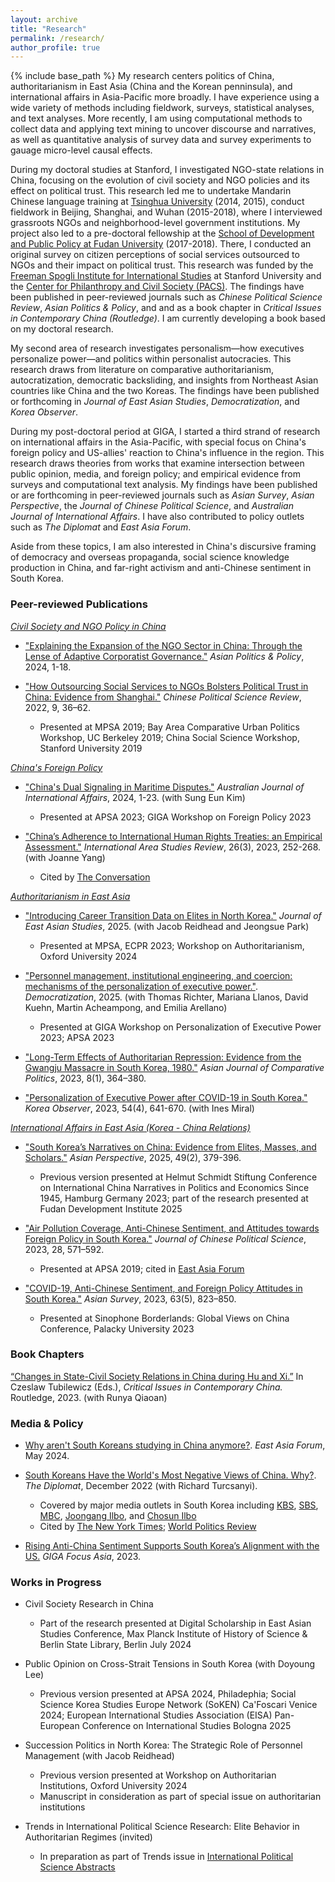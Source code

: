 ```yaml
---
layout: archive
title: "Research"
permalink: /research/
author_profile: true
---
```


{% include base_path %}
My research centers politics of China, authoritarianism in East Asia (China and the Korean penninsula), and international affairs in Asia-Pacific more broadly. I have experience using a wide variety of methods including fieldwork, surveys, statistical analyses, and text analyses. More recently, I am using computational methods to collect data and applying text mining to uncover discourse and narratives, as well as quantitative analysis of survey data and survey experiments to gauage micro-level causal effects.

During my doctoral studies at Stanford, I investigated NGO-state relations in China, focusing on the evolution of civil society and NGO policies and its effect on political trust. This research led me to undertake Mandarin Chinese language training at [Tsinghua University](https://www.tsinghua.edu.cn/en/) (2014, 2015), conduct fieldwork in Beijing, Shanghai, and Wuhan (2015-2018), where I interviewed grassroots NGOs and neighborhood-level government institutions. My project also led to a pre-doctoral fellowship at the [School of Development and Public Policy at Fudan University](https://www.fudan.edu.cn/en/2019/0514/c295a96700/page.psp) (2017-2018). There, I conducted an original survey on citizen perceptions of social services outsourced to NGOs and their impact on political trust. This research was funded by the [Freeman Spogli Institute for International Studies](https://fsi.stanford.edu/) at Stanford University and the [Center for Philanthropy and Civil Society (PACS)](https://pacscenter.stanford.edu/). The findings have been published in peer-reviewed journals such as *Chinese Political Science Review*, *Asian Politics & Policy*, and and as a book chapter in *Critical Issues in Contemporary China (Routledge)*. I am currently developing a book based on my doctoral research.

My second area of research investigates personalism—how executives personalize power—and politics within personalist autocracies. This research draws from literature on comparative authoritarianism, autocratization, democratic backsliding, and insights from Northeast Asian countries like China and the two Koreas. The findings have been published or forthcoming in *Journal of East Asian Studies*, *Democratization*, and *Korea Observer*.

During my post-doctoral period at GIGA, I started a third strand of research on international affairs in the Asia-Pacific, with special focus on China's foreign policy and US-allies' reaction to China's influence in the region. This research draws theories from works that examine intersection between public opinion, media, and foreign policy; and empirical evidence from surveys and computational text analysis. My findings have been published or are forthcoming in peer-reviewed journals such as *Asian Survey*, *Asian Perspective*, the *Journal of Chinese Political Science*, and *Australian Journal of International Affairs*. I have also contributed to policy outlets such as *The Diplomat* and *East Asia Forum*.

Aside from these topics, I am also interested in China's discursive framing of democracy and overseas propaganda, social science knowledge production in China, and far-right activism and anti-Chinese sentiment in South Korea.

### Peer-reviewed Publications

<ins>*Civil Society and NGO Policy in China*</ins>

- ["Explaining the Expansion of the NGO Sector in China: Through the Lense of Adaptive Corporatist Governance."](https://onlinelibrary.wiley.com/doi/10.1111/aspp.12752) *Asian Politics & Policy*, 2024, 1-18.

- ["How Outsourcing Social Services to NGOs Bolsters Political Trust in China: Evidence from Shanghai."](https://link.springer.com/article/10.1007/s41111-021-00207-z) *Chinese Political Science Review*, 2022, 9, 36–62.
    * Presented at MPSA 2019; Bay Area Comparative Urban Politics Workshop, UC Berkeley 2019; China Social Science Workshop, Stanford University 2019 

<ins>*China's Foreign Policy*</ins>

- ["China's Dual Signaling in Maritime Disputes."](https://www.tandfonline.com/doi/full/10.1080/10357718.2024.2394179) *Australian Journal of International Affairs*, 2024, 1-23. (with Sung Eun Kim)
     * Presented at APSA 2023; GIGA Workshop on Foreign Policy 2023

- ["China’s Adherence to International Human Rights Treaties: an Empirical Assessment."](https://journals.sagepub.com/doi/10.1177/22338659231175830) *International Area Studies Review*, 26(3), 2023, 252-268. (with Joanne Yang)
     * Cited by [The Conversation](https://theconversation.com/how-to-encourage-china-to-become-a-law-abiding-member-of-the-rules-based-international-order-218223)  
  
<ins>*Authoritarianism in East Asia*</ins>

- ["Introducing Career Transition Data on Elites in North Korea."](https://www.cambridge.org/core/journals/journal-of-east-asian-studies/article/introducing-career-transition-data-on-elites-in-north-korea/D381AB27F1C503A7D8C4A9F8243C82A1) *Journal of East Asian Studies*, 2025. (with Jacob Reidhead and Jeongsue Park)
     * Presented at MPSA, ECPR 2023; Workshop on Authoritarianism, Oxford University 2024

- ["Personnel management, institutional engineering, and coercion: mechanisms of the personalization of executive power."]((https://doi.org/10.1080/13510347.2025.2551068)). *Democratization*, 2025. (with Thomas Richter, Mariana Llanos, David Kuehn, Martin Acheampong, and Emilia Arellano)
     * Presented at GIGA Workshop on Personalization of Executive Power 2023; APSA 2023

- ["Long-Term Effects of Authoritarian Repression: Evidence from the Gwangju Massacre in South Korea, 1980."](https://journals.sagepub.com/doi/epub/10.1177/20578911221147994) *Asian Journal of Comparative Politics*, 2023, 8(1), 364–380. 

- ["Personalization of Executive Power after COVID-19 in South Korea."](https://scholar.kyobobook.co.kr/article/detail/4010068022214) *Korea Observer*, 2023, 54(4), 641-670. (with Ines Miral)

<ins>*International Affairs in East Asia (Korea - China Relations)*</ins>

- ["South Korea’s Narratives on China: Evidence from Elites, Masses, and Scholars."](https://muse.jhu.edu/pub/1/article/960999) *Asian Perspective*, 2025, 49(2), 379-396.
     * Previous version presented at Helmut Schmidt Stiftung Conference on International China Narratives in Politics and Economics Since 1945, Hamburg Germany 2023; part of the research presented at Fudan Development Institute 2025

- ["Air Pollution Coverage, Anti-Chinese Sentiment, and Attitudes towards Foreign Policy in South Korea."](https://doi.org/10.1007/s11366-023-09849-z) *Journal of Chinese Political Science*, 2023, 28, 571–592.
     * Presented at APSA 2019; cited in [East Asia Forum](https://eastasiaforum.org/2024/05/24/why-arent-south-koreans-studying-in-china-anymore/)

- ["COVID-19, Anti-Chinese Sentiment, and Foreign Policy Attitudes in South Korea."](https://t.co/ulZlIiRwHZ) *Asian Survey*, 2023, 63(5), 823–850.
     * Presented at Sinophone Borderlands: Global Views on China Conference, Palacky University 2023

### Book Chapters

[“Changes in State-Civil Society Relations in China during Hu and Xi.”](https://www.taylorfrancis.com/chapters/edit/10.4324/9781003227014-4/state-civil-society-relations-china-hu-jintao-xi-jinping-runya-qiaoan-esther-song?context=ubx&refId=457ddd66-47a6-4d74-8d98-0df445118c89) In Czeslaw Tubilewicz (Eds.), *Critical Issues in Contemporary China.* Routledge, 2023. (with Runya Qiaoan)

### Media & Policy

- [Why aren't South Koreans studying in China anymore?](https://eastasiaforum.org/2024/05/24/why-arent-south-koreans-studying-in-china-anymore/). *East Asia Forum*, May 2024.   

- [South Koreans Have the World's Most Negative Views of China. Why?](https://thediplomat.com/2022/12/south-koreans-have-the-worlds-most-negative-views-of-china-why/). *The Diplomat*, December 2022 (with Richard Turcsanyi).
   * Covered by major media outlets in South Korea including [KBS](https://news.kbs.co.kr/news/view.do?ncd=6207159&ref=A), [SBS](https://news.sbs.co.kr/news/endPage.do?news_id=N1007024887&plink=ORI&cooper=NAVER), [MBC](https://imnews.imbc.com/replay/2022/nwtoday/article/6440097_35752.html), [Joongang Ilbo](https://www.joongang.co.kr/article/25129259), and [Chosun Ilbo](https://www.chosun.com/international/international_general/2022/12/28/NSJ6CQ37RNEM3JOVZWWAZDRAAI/?utm_source=naver&utm_medium=referral&utm_campaign=naver-news)
   * Cited by [The New York Times](https://www.nytimes.com/2023/04/10/opinion/south-korea-japan-china-relations.html); [World Politics Review](https://www.worldpoliticsreview.com/china-south-korea-yoon/)     

- [Rising Anti-China Sentiment Supports South Korea’s Alignment with the US.](https://www.giga-hamburg.de/en/publications/giga-focus/rising-anti-china-sentiment-supports-south-koreas-alignment-with-the-us) *GIGA Focus Asia*, 2023.

### Works in Progress

- Civil Society Research in China
   * Part of the research presented at Digital Scholarship in East Asian Studies Conference, Max Planck Institute of History of Science & Berlin State Library, Berlin July 2024

- Public Opinion on Cross-Strait Tensions in South Korea (with Doyoung Lee)
   * Previous version presented at APSA 2024, Philadephia; Social Science Korea Studies Europe Network (SoKEN) Ca'Foscari Venice 2024; European International Studies Association (EISA) Pan-European Conference on International Studies Bologna 2025
  
- Succession Politics in North Korea: The Strategic Role of Personnel Management (with Jacob Reidhead)
   * Previous version presented at Workshop on Authoritarian Institutions, Oxford University 2024
   * Manuscript in consideration as part of special issue on authoritarian institutions

- Trends in International Political Science Research: Elite Behavior in Authoritarian Regimes (invited)
   * In preparation as part of Trends issue in [International Political Science Abstracts](https://journals.sagepub.com/home/IAB)

